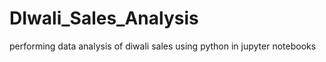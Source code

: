 # DIwali_Sales_Analysis
performing data analysis of diwali sales using python in jupyter notebooks 
